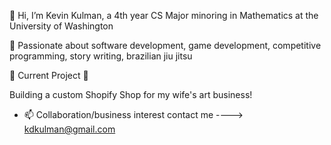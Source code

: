 👋 Hi, I’m Kevin Kulman, a 4th year CS Major minoring in Mathematics at the University of Washington

👀 Passionate about software development, game development, competitive programming, story writing, brazilian jiu jitsu

🌱 Current Project 🌱

Building a custom Shopify Shop for my wife's art business!

- 📫 Collaboration/business interest contact me  ----> kdkulman@gmail.com 

<!---
kdkulman/kdkulman is a ✨ special ✨ repository because its `README.md` (this file) appears on your GitHub profile.
You can click the Preview link to take a look at your changes.
--->
